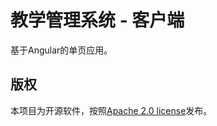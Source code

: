 # 教学管理系统 - 客户端
基于Angular的单页应用。

## 版权
本项目为开源软件，按照[Apache 2.0 license](http://www.apache.org/licenses/LICENSE-2.0.html)发布。
